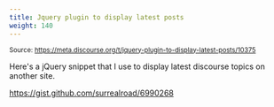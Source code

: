 ```yaml
---
title: Jquery plugin to display latest posts
weight: 140
---
```


<small class="doc-source">Source: https://meta.discourse.org/t/jquery-plugin-to-display-latest-posts/10375</small>

Here's a jQuery snippet that I use to display latest discourse topics on another site.

https://gist.github.com/surrealroad/6990268
